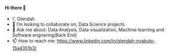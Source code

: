 #### Hi there 👋
- I', Glendah 
- 👯 I’m looking to collaborate on, Data Science projects
- 💬 Ask me about: Data Analysis, Data visualization, Machine learning and Software engnering(Back End)
- 📫 How to reach me: https://www.linkedin.com/in/glendah-nyabuto-15a4351b3/

